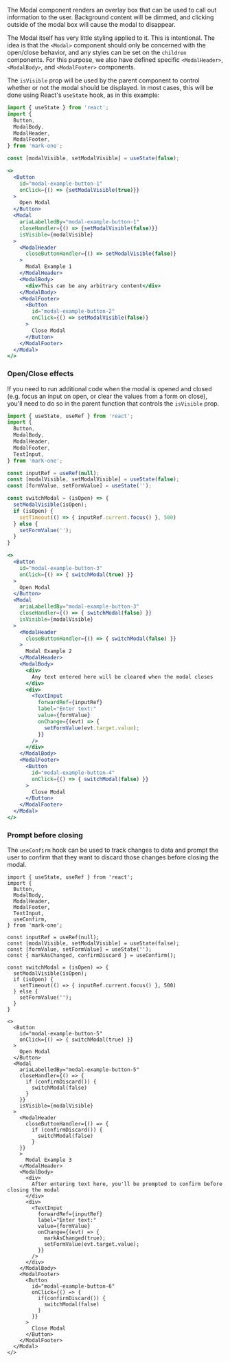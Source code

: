 The Modal component renders an overlay box that can be used to call out information to the user. Background content will be dimmed, and clicking outside of the modal box will cause the modal to disappear.

The Modal itself has very little styling applied to it. This is intentional. The idea is that the `<Modal>` component should only be concerned with the open/close behavior, and any styles can be set on the `children` components. For this purpose, we also have defined specific `<ModalHeader>`, `<ModalBody>`, and `<ModalFooter>` components.

The `isVisible` prop will be used by the parent component to control whether or not the modal should be displayed. In most cases, this will be done using React's `useState` hook, as in this example:

```jsx
import { useState } from 'react';
import { 
  Button,
  ModalBody,
  ModalHeader,
  ModalFooter,
} from 'mark-one';

const [modalVisible, setModalVisible] = useState(false);

<>
  <Button
    id="modal-example-button-1"
    onClick={() => {setModalVisible(true)}}
  >
    Open Modal
  </Button>
  <Modal
    ariaLabelledBy="modal-example-button-1"
    closeHandler={() => {setModalVisible(false)}}
    isVisible={modalVisible}
  >
    <ModalHeader
      closeButtonHandler={() => setModalVisible(false)}
    >
      Modal Example 1
    </ModalHeader>
    <ModalBody>
      <div>This can be any arbitrary content</div>
    </ModalBody>
    <ModalFooter>
      <Button
        id="modal-example-button-2"
        onClick={() => setModalVisible(false)}
      >
        Close Modal
      </Button>
    </ModalFooter>
  </Modal>
</>
```

### Open/Close effects

If you need to run additional code when the modal is opened and closed (e.g. focus an input on open, or clear the values from a form on close), you'll need to do so in the parent function that controls the `isVisible` prop.

```jsx
import { useState, useRef } from 'react';
import {
  Button,
  ModalBody,
  ModalHeader,
  ModalFooter,
  TextInput,
} from 'mark-one';

const inputRef = useRef(null);
const [modalVisible, setModalVisible] = useState(false);
const [formValue, setFormValue] = useState('');

const switchModal = (isOpen) => {
  setModalVisible(isOpen);
  if (isOpen) {
    setTimeout(() => { inputRef.current.focus() }, 500)
  } else {
    setFormValue('');
  }
}

<>
  <Button
    id="modal-example-button-3"
    onClick={() => { switchModal(true) }}
  >
    Open Modal
  </Button>
  <Modal
    ariaLabelledBy="modal-example-button-3"
    closeHandler={() => { switchModal(false) }}
    isVisible={modalVisible}
  >
    <ModalHeader
      closeButtonHandler={() => { switchModal(false) }}
    >
      Modal Example 2
    </ModalHeader>
    <ModalBody>
      <div>
        Any text entered here will be cleared when the modal closes
      </div>
      <div>
        <TextInput
          forwardRef={inputRef}
          label="Enter text:"
          value={formValue}
          onChange={(evt) => {
            setFormValue(evt.target.value);
          }}
        />
      </div>
    </ModalBody>
    <ModalFooter>
      <Button
        id="modal-example-button-4"
        onClick={() => { switchModal(false) }}
      >
        Close Modal
      </Button>
    </ModalFooter>
  </Modal>
</>
```

### Prompt before closing

The `useConfirm` hook can be used to track changes to data and prompt the user to confirm that they want to discard those changes before closing the modal.

```tsx
import { useState, useRef } from 'react';
import {
  Button,
  ModalBody,
  ModalHeader,
  ModalFooter,
  TextInput,
  useConfirm,
} from 'mark-one';

const inputRef = useRef(null);
const [modalVisible, setModalVisible] = useState(false);
const [formValue, setFormValue] = useState('');
const { markAsChanged, confirmDiscard } = useConfirm();

const switchModal = (isOpen) => {
  setModalVisible(isOpen);
  if (isOpen) {
    setTimeout(() => { inputRef.current.focus() }, 500)
  } else {
    setFormValue('');
  }
}

<>
  <Button
    id="modal-example-button-5"
    onClick={() => { switchModal(true) }}
  >
    Open Modal
  </Button>
  <Modal
    ariaLabelledBy="modal-example-button-5"
    closeHandler={() => { 
      if (confirmDiscard()) {
        switchModal(false)
      }
    }}
    isVisible={modalVisible}
  >
    <ModalHeader
      closeButtonHandler={() => { 
        if (confirmDiscard()) {
          switchModal(false)
        }
    }}
    >
      Modal Example 3
    </ModalHeader>
    <ModalBody>
      <div>
        After entering text here, you'll be prompted to confirm before closing the modal
      </div>
      <div>
        <TextInput
          forwardRef={inputRef}
          label="Enter text:"
          value={formValue}
          onChange={(evt) => {
            markAsChanged(true);
            setFormValue(evt.target.value);
          }}
        />
      </div>
    </ModalBody>
    <ModalFooter>
      <Button
        id="modal-example-button-6"
        onClick={() => { 
          if(confirmDiscard()) {
            switchModal(false)
          }
        }}
      >
        Close Modal
      </Button>
    </ModalFooter>
  </Modal>
</>
```
